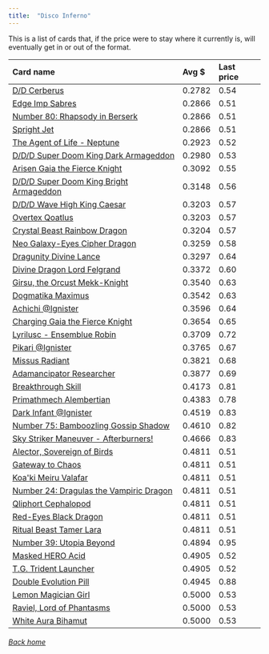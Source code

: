 ```yaml
---
title:  "Disco Inferno"
---
```


This is a list of cards that, if the price were to stay where it currently is, will eventually get in or out of the format.

| Card name | Avg $ | Last price |
| :-- | :-- | :-- |
[D/D Cerberus](https://db.ygoprodeck.com/card/?search=D/D%20Cerberus) | 0.2782 | 0.54 |
[Edge Imp Sabres](https://db.ygoprodeck.com/card/?search=Edge%20Imp%20Sabres) | 0.2866 | 0.51 |
[Number 80: Rhapsody in Berserk](https://db.ygoprodeck.com/card/?search=Number%2080:%20Rhapsody%20in%20Berserk) | 0.2866 | 0.51 |
[Spright Jet](https://db.ygoprodeck.com/card/?search=Spright%20Jet) | 0.2866 | 0.51 |
[The Agent of Life - Neptune](https://db.ygoprodeck.com/card/?search=The%20Agent%20of%20Life%20-%20Neptune) | 0.2923 | 0.52 |
[D/D/D Super Doom King Dark Armageddon](https://db.ygoprodeck.com/card/?search=D/D/D%20Super%20Doom%20King%20Dark%20Armageddon) | 0.2980 | 0.53 |
[Arisen Gaia the Fierce Knight](https://db.ygoprodeck.com/card/?search=Arisen%20Gaia%20the%20Fierce%20Knight) | 0.3092 | 0.55 |
[D/D/D Super Doom King Bright Armageddon](https://db.ygoprodeck.com/card/?search=D/D/D%20Super%20Doom%20King%20Bright%20Armageddon) | 0.3148 | 0.56 |
[D/D/D Wave High King Caesar](https://db.ygoprodeck.com/card/?search=D/D/D%20Wave%20High%20King%20Caesar) | 0.3203 | 0.57 |
[Overtex Qoatlus](https://db.ygoprodeck.com/card/?search=Overtex%20Qoatlus) | 0.3203 | 0.57 |
[Crystal Beast Rainbow Dragon](https://db.ygoprodeck.com/card/?search=Crystal%20Beast%20Rainbow%20Dragon) | 0.3204 | 0.57 |
[Neo Galaxy-Eyes Cipher Dragon](https://db.ygoprodeck.com/card/?search=Neo%20Galaxy-Eyes%20Cipher%20Dragon) | 0.3259 | 0.58 |
[Dragunity Divine Lance](https://db.ygoprodeck.com/card/?search=Dragunity%20Divine%20Lance) | 0.3297 | 0.64 |
[Divine Dragon Lord Felgrand](https://db.ygoprodeck.com/card/?search=Divine%20Dragon%20Lord%20Felgrand) | 0.3372 | 0.60 |
[Girsu, the Orcust Mekk-Knight](https://db.ygoprodeck.com/card/?search=Girsu,%20the%20Orcust%20Mekk-Knight) | 0.3540 | 0.63 |
[Dogmatika Maximus](https://db.ygoprodeck.com/card/?search=Dogmatika%20Maximus) | 0.3542 | 0.63 |
[Achichi @Ignister](https://db.ygoprodeck.com/card/?search=Achichi%20@Ignister) | 0.3596 | 0.64 |
[Charging Gaia the Fierce Knight](https://db.ygoprodeck.com/card/?search=Charging%20Gaia%20the%20Fierce%20Knight) | 0.3654 | 0.65 |
[Lyrilusc - Ensemblue Robin](https://db.ygoprodeck.com/card/?search=Lyrilusc%20-%20Ensemblue%20Robin) | 0.3709 | 0.72 |
[Pikari @Ignister](https://db.ygoprodeck.com/card/?search=Pikari%20@Ignister) | 0.3765 | 0.67 |
[Missus Radiant](https://db.ygoprodeck.com/card/?search=Missus%20Radiant) | 0.3821 | 0.68 |
[Adamancipator Researcher](https://db.ygoprodeck.com/card/?search=Adamancipator%20Researcher) | 0.3877 | 0.69 |
[Breakthrough Skill](https://db.ygoprodeck.com/card/?search=Breakthrough%20Skill) | 0.4173 | 0.81 |
[Primathmech Alembertian](https://db.ygoprodeck.com/card/?search=Primathmech%20Alembertian) | 0.4383 | 0.78 |
[Dark Infant @Ignister](https://db.ygoprodeck.com/card/?search=Dark%20Infant%20@Ignister) | 0.4519 | 0.83 |
[Number 75: Bamboozling Gossip Shadow](https://db.ygoprodeck.com/card/?search=Number%2075:%20Bamboozling%20Gossip%20Shadow) | 0.4610 | 0.82 |
[Sky Striker Maneuver - Afterburners!](https://db.ygoprodeck.com/card/?search=Sky%20Striker%20Maneuver%20-%20Afterburners!) | 0.4666 | 0.83 |
[Alector, Sovereign of Birds](https://db.ygoprodeck.com/card/?search=Alector,%20Sovereign%20of%20Birds) | 0.4811 | 0.51 |
[Gateway to Chaos](https://db.ygoprodeck.com/card/?search=Gateway%20to%20Chaos) | 0.4811 | 0.51 |
[Koa'ki Meiru Valafar](https://db.ygoprodeck.com/card/?search=Koa'ki%20Meiru%20Valafar) | 0.4811 | 0.51 |
[Number 24: Dragulas the Vampiric Dragon](https://db.ygoprodeck.com/card/?search=Number%2024:%20Dragulas%20the%20Vampiric%20Dragon) | 0.4811 | 0.51 |
[Qliphort Cephalopod](https://db.ygoprodeck.com/card/?search=Qliphort%20Cephalopod) | 0.4811 | 0.51 |
[Red-Eyes Black Dragon](https://db.ygoprodeck.com/card/?search=Red-Eyes%20Black%20Dragon) | 0.4811 | 0.51 |
[Ritual Beast Tamer Lara](https://db.ygoprodeck.com/card/?search=Ritual%20Beast%20Tamer%20Lara) | 0.4811 | 0.51 |
[Number 39: Utopia Beyond](https://db.ygoprodeck.com/card/?search=Number%2039:%20Utopia%20Beyond) | 0.4894 | 0.95 |
[Masked HERO Acid](https://db.ygoprodeck.com/card/?search=Masked%20HERO%20Acid) | 0.4905 | 0.52 |
[T.G. Trident Launcher](https://db.ygoprodeck.com/card/?search=T.G.%20Trident%20Launcher) | 0.4905 | 0.52 |
[Double Evolution Pill](https://db.ygoprodeck.com/card/?search=Double%20Evolution%20Pill) | 0.4945 | 0.88 |
[Lemon Magician Girl](https://db.ygoprodeck.com/card/?search=Lemon%20Magician%20Girl) | 0.5000 | 0.53 |
[Raviel, Lord of Phantasms](https://db.ygoprodeck.com/card/?search=Raviel,%20Lord%20of%20Phantasms) | 0.5000 | 0.53 |
[White Aura Bihamut](https://db.ygoprodeck.com/card/?search=White%20Aura%20Bihamut) | 0.5000 | 0.53 |

###### [Back home](index)